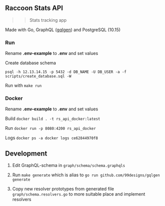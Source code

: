 ## Raccoon Stats API
>> Stats tracking app

Made with Go, GraphQL ([gqlgen](https://github.com/99designs/gqlgen)) and PostgreSQL (10.15)

### Run

Rename **.env-example** to **.env** and set values

Create database schema
```
psql -h 12.13.14.15 -p 5432 -d DB_NAME -U DB_USER -a -f scripts/create_database.sql -W
```

Run with
`make run`

### Docker
Rename **.env-example** to **.env** and set values

Build
`docker build . -t rs_api_docker:latest`

Run
`docker run -p 8080:4200 rs_api_docker`

Logs
`docker ps -a docker logs ce62844970f8`

## Development
1. Edit GraphQL-schema in `graph/schema/schema.graphqls`

2. Run `make generate` which is alias to `go run github.com/99designs/gqlgen generate`

3. Copy new resolver prototypes from generated file `graph/schema.resolvers.go` to more suitable place and implement resolvers
